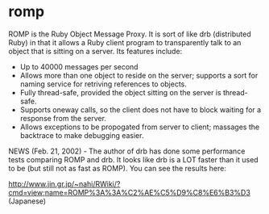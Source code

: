 romp
====

ROMP is the Ruby Object Message Proxy. It is sort of like drb
(distributed Ruby) in that it allows a Ruby client program to
transparently talk to an object that is sitting on a server. Its
features include:

  * Up to 40000 messages per second
  * Allows more than one object to reside on the server; supports a sort
    for naming service for retriving references to objects.
  * Fully thread-safe, provided the object sitting on the server is
    thread-safe.
  * Supports oneway calls, so the client does not have to block waiting
    for a response from the server.
  * Allows exceptions to be propogated from server to client; massages
    the backtrace to make debugging easier.

NEWS (Feb. 21, 2002) - The author of drb has done some performance tests
comparing ROMP and drb. It looks like drb is a LOT faster than it used
to be (but still not as fast as ROMP). You can see the results here:

http://www.jin.gr.jp/~nahi/RWiki/?cmd=view;name=ROMP%3A%3A%C2%AE%C5%D9%C8%E6%B3%D3 (Japanese)

